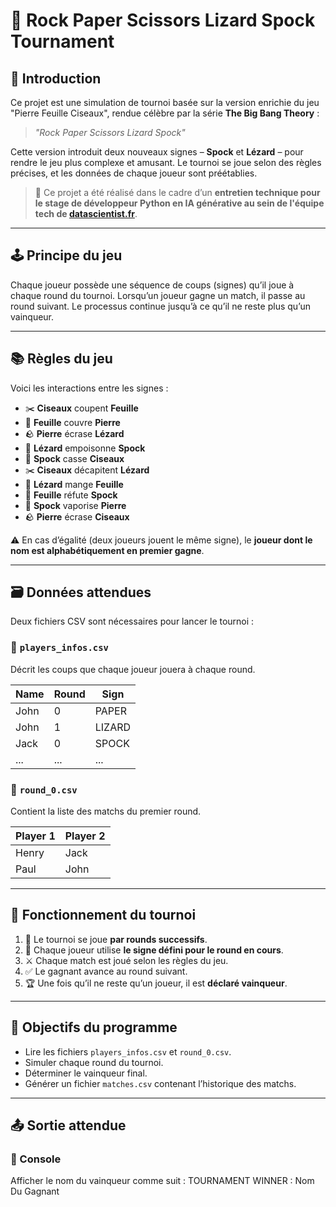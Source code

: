 # 🧠 Rock Paper Scissors Lizard Spock Tournament

## 👋 Introduction

Ce projet est une simulation de tournoi basée sur la version enrichie du jeu "Pierre Feuille Ciseaux", rendue célèbre par la série **The Big Bang Theory** :  
> _"Rock Paper Scissors Lizard Spock"_

Cette version introduit deux nouveaux signes – **Spock** et **Lézard** – pour rendre le jeu plus complexe et amusant. Le tournoi se joue selon des règles précises, et les données de chaque joueur sont préétablies.

> 🎯 Ce projet a été réalisé dans le cadre d’un **entretien technique pour le stage de développeur Python en IA générative au sein de l'équipe tech de [datascientist.fr](https://datascientist.fr)**.

---

## 🕹️ Principe du jeu

Chaque joueur possède une séquence de coups (signes) qu’il joue à chaque round du tournoi. Lorsqu’un joueur gagne un match, il passe au round suivant. Le processus continue jusqu’à ce qu’il ne reste plus qu’un vainqueur.

---

## 📚 Règles du jeu

Voici les interactions entre les signes :

- ✂️ **Ciseaux** coupent **Feuille**
- 📄 **Feuille** couvre **Pierre**
- 🪨 **Pierre** écrase **Lézard**
- 🦎 **Lézard** empoisonne **Spock**
- 🖖 **Spock** casse **Ciseaux**
- ✂️ **Ciseaux** décapitent **Lézard**
- 🦎 **Lézard** mange **Feuille**
- 📄 **Feuille** réfute **Spock**
- 🖖 **Spock** vaporise **Pierre**
- 🪨 **Pierre** écrase **Ciseaux**

⚠️ En cas d’égalité (deux joueurs jouent le même signe), le **joueur dont le nom est alphabétiquement en premier gagne**.

---

## 🗃️ Données attendues

Deux fichiers CSV sont nécessaires pour lancer le tournoi :

### 📁 `players_infos.csv`
Décrit les coups que chaque joueur jouera à chaque round.

| Name  | Round | Sign   |
|-------|-------|--------|
| John  | 0     | PAPER  |
| John  | 1     | LIZARD |
| Jack  | 0     | SPOCK  |
| ...   | ...   | ...    |

### 📁 `round_0.csv`
Contient la liste des matchs du premier round.

| Player 1 | Player 2 |
|----------|----------|
| Henry    | Jack     |
| Paul     | John     |

---

## 🔄 Fonctionnement du tournoi

1. 🔢 Le tournoi se joue **par rounds successifs**.
2. 🧠 Chaque joueur utilise **le signe défini pour le round en cours**.
3. ⚔️ Chaque match est joué selon les règles du jeu.
4. ✅ Le gagnant avance au round suivant.
5. 🏆 Une fois qu’il ne reste qu’un joueur, il est **déclaré vainqueur**.

---

## 🎯 Objectifs du programme

- Lire les fichiers `players_infos.csv` et `round_0.csv`.
- Simuler chaque round du tournoi.
- Déterminer le vainqueur final.
- Générer un fichier `matches.csv` contenant l’historique des matchs.

---

## 📤 Sortie attendue

### 📢 Console
Afficher le nom du vainqueur comme suit : TOURNAMENT WINNER : Nom Du Gagnant
